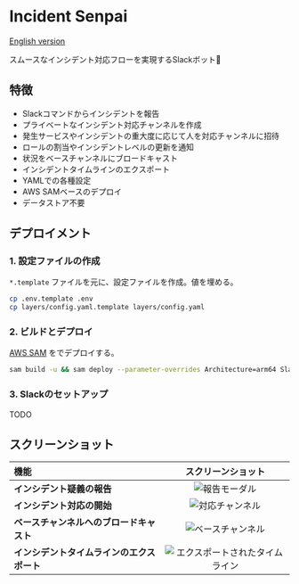 # Incident Senpai

[English version](README-en.md)

スムースなインシデント対応フローを実現するSlackボット🤖

## 特徴
- Slackコマンドからインシデントを報告
- プライベートなインシデント対応チャンネルを作成 
- 発生サービスやインシデントの重大度に応じて人を対応チャンネルに招待
- ロールの割当やインシデントレベルの更新を通知
- 状況をベースチャンネルにブロードキャスト
- インシデントタイムラインのエクスポート
- YAMLでの各種設定
- AWS SAMベースのデプロイ
- データストア不要

## デプロイメント

### 1. 設定ファイルの作成

`*.template` ファイルを元に、設定ファイルを作成。値を埋める。

```bash
cp .env.template .env
cp layers/config.yaml.template layers/config.yaml
```

### 2. ビルドとデプロイ

[AWS SAM](https://docs.aws.amazon.com/ja_jp/serverless-application-model/latest/developerguide/what-is-sam.html) をでデプロイする。

```bash
sam build -u && sam deploy --parameter-overrides Architecture=arm64 SlackBotToken=$SLACK_BOT_TOKEN SlackSigningSecret=$SLACK_SIGNING_SECRET
```

### 3. Slackのセットアップ
TODO

## スクリーンショット

| 機能 | スクリーンショット|
|:---|:---:|
| **インシデント疑義の報告** | ![報告モーダル](https://github.com/todokr/incident-senpai/assets/2328540/ea5fea7d-6e9b-4d88-a21f-f388729ea00d) |
| **インシデント対応の開始** | ![対応チャンネル](https://github.com/todokr/incident-senpai/assets/2328540/5a02bf37-50e6-47e3-a1b4-5019ecbdbfe9) |
| **ベースチャンネルへのブロードキャスト** | ![ベースチャンネル](https://github.com/todokr/incident-senpai/assets/2328540/4c8bb649-c29f-4fe3-a61b-b114ef650a08) |
| **インシデントタイムラインのエクスポート** | ![エクスポートされたタイムライン](https://github.com/todokr/incident-senpai/assets/2328540/0668f9a9-cbc1-4950-8935-084f4293a53b) |


